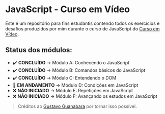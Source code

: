 # JavaScript - Curso em Vídeo
Este é um repositório para fins estudantis contendo todos os exercícios e desafios produzidos por mim durante o curso de JavaScript do [Curso em Vídeo](https://cursoemvideo.com/).

## Status dos módulos:
* ✔️ **CONCLUÍDO** → Módulo A: Conhecendo o JavaScript
* ✔️ **CONCLUÍDO** → Módulo B: Comandos básicos do JavaScript
* ✔️ **CONCLUÍDO** → Módulo C: Entendendo o DOM
* 🚧 **EM ANDAMENTO** → Módulo D: Condições em JavaScript
* ❌ **NÃO INICIADO** → Módulo E: Repetições em JavaScript
* ❌ **NÃO INICIADO** → Módulo F: Avançando os estudos em JavaScript

> Créditos ao [Gustavo Guanabara](https://github.com/gustavoguanabara) por tornar isso possível.